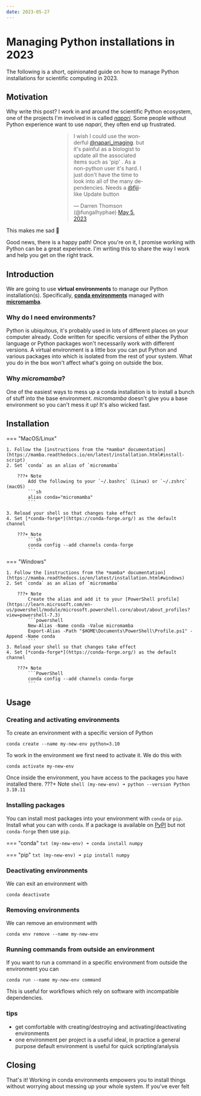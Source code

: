 ```yaml
---
date: 2023-05-27
---
```


# Managing Python installations in 2023

The following is a short, opinionated guide on how to manage Python installations for
scientific computing in 2023.

## Motivation

Why write this post? I work in and around the scientific Python ecosystem,
one of the projects I'm involved in is called [*napari*](https://napari.org).
Some people without Python experience want to use *napari*, they often end up frustrated.

<body>
    <div style="margin:0 auto; align: center; width: 45% !important">
        <blockquote class="twitter-tweet"><p lang="en" dir="ltr">I wish I could use the wonderful <a href="https://twitter.com/napari_imaging?ref_src=twsrc%5Etfw">@napari_imaging</a>. but it&#39;s painful as a biologist to update all the associated items such as &#39;pip&#39; . As a non-python user it&#39;s hard. I just don&#39;t have the time to look into all of the many dependencies. Needs a <a href="https://twitter.com/fiji?ref_src=twsrc%5Etfw">@fiji</a>-like Update button</p>&mdash; Darren Thomson (@fungalhyphae) <a href="https://twitter.com/fungalhyphae/status/1654455013781929984?ref_src=twsrc%5Etfw">May 5, 2023</a></blockquote> <script async src="https://platform.twitter.com/widgets.js" charset="utf-8"></script>
    </div>
</body>

This makes me sad 🙁

Good news, there is a happy path! Once you're on it, I promise working with Python can be a great experience.
I'm writing this to share the way I work and help you get on the right track.

## Introduction

We are going to use **virtual environments** to manage our Python installation(s).
Specifically,
[**conda environments**](https://docs.conda.io/projects/conda/en/latest/user-guide/concepts/environments.html#conda-environments)
managed
with [**micromamba**](https://mamba.readthedocs.io/en/latest/user_guide/micromamba.html).

### Why do I need environments?

Python is ubiquitous, it's probably used in lots of different places on your computer
already.
Code written for specific versions of either the Python language or
Python packages won't necessarily work with different versions.
A virtual environment is a little box you can put Python and various packages into
which is isolated from the rest of your system. What you do in the box won't affect
what's going on outside the box.

### Why *micromamba*?

One of the easiest ways to mess up a conda installation is to install a bunch of stuff
into the base environment.
*micromamba* doesn't give you a base environment so you can't mess it up!
It's also wicked fast.

## Installation

=== "MacOS/Linux"

    1. Follow the [instructions from the *mamba* documentation](https://mamba.readthedocs.io/en/latest/installation.html#install-script)
    2. Set `conda` as an alias of `micromamba`

        ???+ Note
            Add the following to your `~/.bashrc` (Linux) or `~/.zshrc` (macOS)
            ```sh
            alias conda="micromamba"
            ```
    
    3. Reload your shell so that changes take effect
    4. Set [*conda-forge*](https://conda-forge.org/) as the default channel

        ???+ Note
            ```sh
            conda config --add channels conda-forge
            ```

=== "Windows"

    1. Follow the [instructions from the *mamba* documentation](https://mamba.readthedocs.io/en/latest/installation.html#windows)
    2. Set `conda` as an alias of `micromamba`

        ???+ Note
            Create the alias and add it to your [PowerShell profile](https://learn.microsoft.com/en-us/powershell/module/microsoft.powershell.core/about/about_profiles?view=powershell-7.3)
            ```powershell
            New-Alias -Name conda -Value micromamba
            Export-Alias -Path "$HOME\Documents\PowerShell\Profile.ps1" -Append -Name conda
            ```
    3. Reload your shell so that changes take effect
    4. Set [*conda-forge*](https://conda-forge.org/) as the default channel

        ???+ Note
            ```PowerShell
            conda config --add channels conda-forge
            ```

## Usage

### Creating and activating environments

To create an environment with a specific version of Python

```shell
conda create --name my-new-env python=3.10
```

To work in the environment we first need to activate it. We do this with

```shell
conda activate my-new-env
```

Once inside the environment, you have access to the packages you have installed there.
???+ Note
    ```shell
    (my-new-env) ➜ python --version
    Python 3.10.11
    ```

### Installing packages

You can install most packages into your environment with `conda` or `pip`.
Install what you can with `conda`. If a package is available on 
[PyPI](https://pypi.org/) but not `conda-forge` then use `pip`.

=== "conda"
    ```txt
    (my-new-env) ➜ conda install numpy
    ```

=== "pip"
    ```txt
    (my-new-env) ➜ pip install numpy
    ```
  
### Deactivating environments

We can exit an environment with

```shell
conda deactivate
```

### Removing environments

We can remove an environment with

```shell
conda env remove --name my-new-env
```

### Running commands from outside an environment

If you want to run a command in a specific environment from outside the environment
you can

```shell
conda run --name my-new-env command
```

This is useful for workflows which rely on software with incompatible dependencies.

### tips

- get comfortable with creating/destroying and activating/deactivating environments
- one environment per project is a useful ideal, in practice a general purpose
  default environment is useful for quick scripting/analysis

## Closing

That's it! Working in conda environments empowers you to install things without
worrying about messing up your whole system. If you've ever felt 
